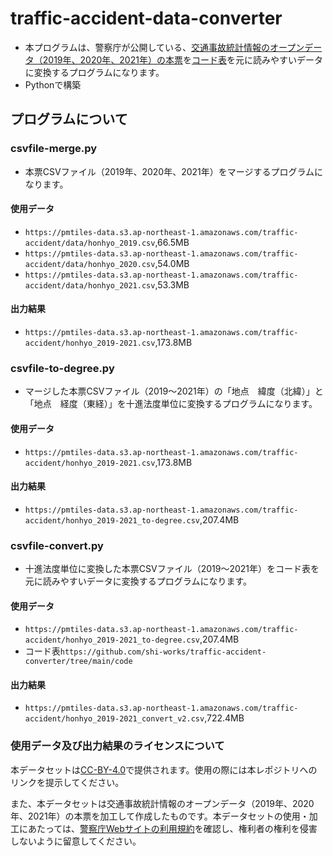 # traffic-accident-data-converter
- 本プログラムは、警察庁が公開している、[交通事故統計情報のオープンデータ（2019年、2020年、2021年）の本票](https://www.npa.go.jp/publications/statistics/koutsuu/opendata/index_opendata.html)を[コード表](https://www.npa.go.jp/publications/statistics/koutsuu/opendata/index_opendata.html)を元に読みやすいデータに変換するプログラムになります。
- Pythonで構築

## プログラムについて

### csvfile-merge.py
- 本票CSVファイル（2019年、2020年、2021年）をマージするプログラムになります。

#### 使用データ
- `https://pmtiles-data.s3.ap-northeast-1.amazonaws.com/traffic-accident/data/honhyo_2019.csv`,66.5MB
- `https://pmtiles-data.s3.ap-northeast-1.amazonaws.com/traffic-accident/data/honhyo_2020.csv`,54.0MB
- `https://pmtiles-data.s3.ap-northeast-1.amazonaws.com/traffic-accident/data/honhyo_2021.csv`,53.3MB

#### 出力結果
- `https://pmtiles-data.s3.ap-northeast-1.amazonaws.com/traffic-accident/honhyo_2019-2021.csv`,173.8MB

### csvfile-to-degree.py
- マージした本票CSVファイル（2019～2021年）の「地点　緯度（北緯）」と「地点　経度（東経）」を十進法度単位に変換するプログラムになります。

#### 使用データ
- `https://pmtiles-data.s3.ap-northeast-1.amazonaws.com/traffic-accident/honhyo_2019-2021.csv`,173.8MB

#### 出力結果
- `https://pmtiles-data.s3.ap-northeast-1.amazonaws.com/traffic-accident/honhyo_2019-2021_to-degree.csv`,207.4MB  

### csvfile-convert.py
- 十進法度単位に変換した本票CSVファイル（2019～2021年）をコード表を元に読みやすいデータに変換するプログラムになります。

#### 使用データ
- `https://pmtiles-data.s3.ap-northeast-1.amazonaws.com/traffic-accident/honhyo_2019-2021_to-degree.csv`,207.4MB  
- コード表`https://github.com/shi-works/traffic-accident-converter/tree/main/code`

#### 出力結果
- `https://pmtiles-data.s3.ap-northeast-1.amazonaws.com/traffic-accident/honhyo_2019-2021_convert_v2.csv`,722.4MB  

### 使用データ及び出力結果のライセンスについて
本データセットは[CC-BY-4.0](https://pmtiles-data.s3.ap-northeast-1.amazonaws.com/traffic-accident/LICENSE)で提供されます。使用の際には本レポジトリへのリンクを提示してください。

また、本データセットは交通事故統計情報のオープンデータ（2019年、2020年、2021年）の本票を加工して作成したものです。本データセットの使用・加工にあたっては、[警察庁Webサイトの利用規約](https://www.npa.go.jp/rules/index.html)を確認し、権利者の権利を侵害しないように留意してください。
